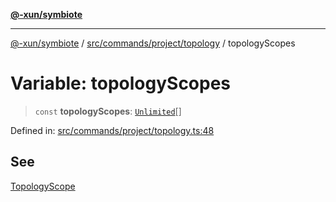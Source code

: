 [**@-xun/symbiote**](../../../../../README.md)

***

[@-xun/symbiote](../../../../../README.md) / [src/commands/project/topology](../README.md) / topologyScopes

# Variable: topologyScopes

> `const` **topologyScopes**: [`Unlimited`](../../../../configure/enumerations/UnlimitedGlobalScope.md#unlimited)[]

Defined in: [src/commands/project/topology.ts:48](https://github.com/Xunnamius/symbiote/blob/5a6b8fdd6bad1753f065e8a0fabc20b629cd4120/src/commands/project/topology.ts#L48)

## See

[TopologyScope](../../../../configure/enumerations/UnlimitedGlobalScope.md)
